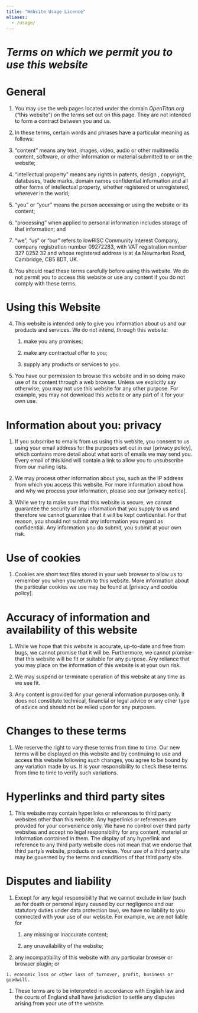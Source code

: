 ```yaml
---
title: "Website Usage Licence"
aliases:
  - /usage/
---
```


# *Terms on which we permit you to use this website*

# General

1. You may use the web pages located under the domain *OpenTitan.org* (“this
   website”) on the terms set out on this page. They are not intended to form a
   contract between you and us.

1. In these terms, certain words and phrases have a particular meaning as
   follows:

  1. “content” means any text, images, video, audio or other multimedia
     content, software, or other information or material submitted to or on the
     website;

  1. “intellectual property” means any rights in patents, design , copyright,
     databases, trade marks, domain names confidential information and all
     other forms of intellectual property, whether registered or unregistered,
     wherever in the world;

  1. “you” or “your” means the person accessing or using the website or its
     content; 

  1. “processing” when applied to personal information includes storage of that
     information; and

  1. “we”, “us” or “our” refers to lowRISC Community Interest Company, company
     registration number 09272283, with VAT registration number 327 0252 32 and
     whose registered address is at 4a Newmarket Road, Cambridge, CB5 8DT, UK.

1. You should read these terms carefully before using this website. We do not
   permit you to access this website or use any content if you do not comply
   with these terms.

# Using this Website

4. This website is intended only to give you information about us and our
   products and services. We do not intend, through this website:

	1. make you any promises;

	1. make any contractual offer to you;

	1. supply any products or services to you.

5. You have our permission to browse this website and in so doing make use of
   its content through a web browser. Unless we explicitly say otherwise, you
   may not use this website for any other purpose. For example, you may not
   download this website or any part of it for your own use.

# Information about you: privacy

1. If you subscribe to emails from us using this website, you consent to us
   using your email address for the purposes set out in our [privacy policy],
   which contains more detail about what sorts of emails we may send you. Every
   email of this kind will contain a link to allow you to unsubscribe from our
   mailing lists.

1. We may process other information about you, such as the IP address from
   which you access this website. For more information about how and why we
   process your information, please see our [privacy notice].

1. While we try to make sure that this website is secure, we cannot guarantee
   the security of any information that you supply to us and therefore we
   cannot guarantee that it will be kept confidential. For that reason, you
   should not submit any information you regard as confidential. Any
   information you do submit, you submit at your own risk.

# Use of cookies

1. Cookies are short text files stored in your web browser to allow us to
   remember you when you return to this website. More information about the
   particular cookies we use may be found at [privacy and cookie policy].

# Accuracy of information and availability of this website

1. While we hope that this website is accurate, up-to-date and free from bugs,
   we cannot promise that it will be. Furthermore, we cannot promise that this
   website will be fit or suitable for any purpose. Any reliance that you may
   place on the information of this website is at your own risk.

1. We may suspend or terminate operation of this website at any time as we see
   fit.

1. Any content is provided for your general information purposes only. It does
   not constitute technical, financial or legal advice or any other type of
   advice and should not be relied upon for any purposes.

# Changes to these terms

1. We reserve the right to vary these terms from time to time. Our new terms
   will be displayed on this website and by continuing to use and access this
   website following such changes, you agree to be bound by any variation made
   by us. It is your responsibility to check these terms from time to time to
   verify such variations.

# Hyperlinks and third party sites

1. This website may contain hyperlinks or references to third party websites
   other than this website. Any hyperlinks or references are provided for your
   convenience only. We have no control over third party websites and accept no
   legal responsibility for any content, material or information contained in
   them. The display of any hyperlink and reference to any third party website
   does not mean that we endorse that third party’s website, products or
   services. Your use of a third party site may be governed by the terms and
   conditions of that third party site.

# Disputes and liability

1. Except for any legal responsibility that we cannot exclude in law (such as
   for death or personal injury caused by our negligence and our statutory
     duties under data protection law), we have no liability to you connected
     with your use of our website. For example, we are not liable for

	1. any missing or inaccurate content;

	1. any unavailability of the website;

  1. any incompatibility of this website with any particular browser or browser
     plugin; or

	1. economic loss or other loss of turnover, profit, business or goodwill. 

1. These terms are to be interpreted in accordance with English law and the
   courts of England shall have jurisdiction to settle any disputes arising
   from your use of the website.
